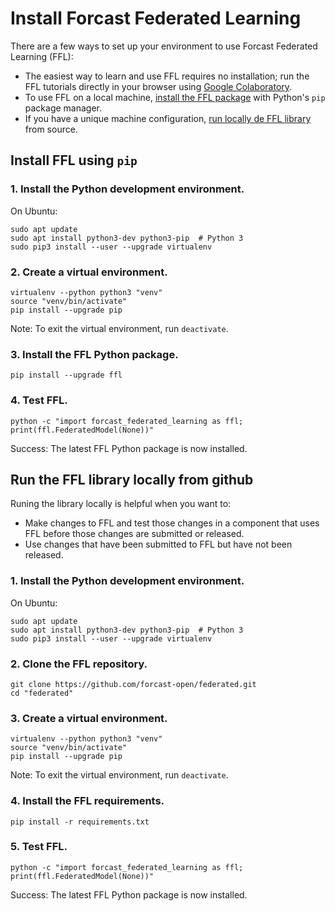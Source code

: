 # Install Forcast Federated Learning

There are a few ways to set up your environment to use Forcast Federated Learning (FFL):

*   The easiest way to learn and use FFL requires no installation; run the
    FFL tutorials directly in your browser using
    [Google Colaboratory]().
*   To use FFL on a local machine,
    [install the FFL package](#install-ffl-using-pip) with
    Python's `pip` package manager.
*   If you have a unique machine configuration,
    [run locally de FFL library](#run-the-ffl-library-locally-from-github) from
    source.

## Install FFL using `pip`

### 1. Install the Python development environment.

On Ubuntu:

<pre class="prettyprint lang-bsh">
<code class="devsite-terminal">sudo apt update</code>
<code class="devsite-terminal">sudo apt install python3-dev python3-pip  # Python 3</code>
<code class="devsite-terminal">sudo pip3 install --user --upgrade virtualenv</code>
</pre>

### 2. Create a virtual environment.

<pre class="prettyprint lang-bsh">
<code class="devsite-terminal">virtualenv --python python3 "venv"</code>
<code class="devsite-terminal">source "venv/bin/activate"</code>
<code class="devsite-terminal tfo-terminal-venv">pip install --upgrade pip</code>
</pre>

Note: To exit the virtual environment, run `deactivate`.

### 3. Install the FFL Python package.

<pre class="prettyprint lang-bsh">
<code class="devsite-terminal tfo-terminal-venv">pip install --upgrade ffl</code>
</pre>

### 4. Test FFL.

<pre class="prettyprint lang-bsh">
<code class="devsite-terminal tfo-terminal-venv">python -c "import forcast_federated_learning as ffl; print(ffl.FederatedModel(None))"</code>
</pre>

Success: The latest FFL Python package is now installed.

## Run the FFL library locally from github

Runing the library locally is helpful when you want to:

*   Make changes to FFL and test those changes in a component
    that uses FFL before those changes are submitted or
    released.
*   Use changes that have been submitted to FFL but have not been released.

### 1. Install the Python development environment.

On Ubuntu:

<pre class="prettyprint lang-bsh">
<code class="devsite-terminal">sudo apt update</code>
<code class="devsite-terminal">sudo apt install python3-dev python3-pip  # Python 3</code>
<code class="devsite-terminal">sudo pip3 install --user --upgrade virtualenv</code>
</pre>

### 2. Clone the FFL repository.

<pre class="prettyprint lang-bsh">
<code class="devsite-terminal">git clone https://github.com/forcast-open/federated.git</code>
<code class="devsite-terminal">cd "federated"</code>
</pre>

### 3. Create a virtual environment.

<pre class="prettyprint lang-bsh">
<code class="devsite-terminal">virtualenv --python python3 "venv"</code>
<code class="devsite-terminal">source "venv/bin/activate"</code>
<code class="devsite-terminal tfo-terminal-venv">pip install --upgrade pip</code>
</pre>

Note: To exit the virtual environment, run `deactivate`.

### 4. Install the FFL requirements.

<pre class="prettyprint lang-bsh">
<code class="devsite-terminal tfo-terminal-venv">pip install -r requirements.txt</code>
</pre>

### 5. Test FFL.

<pre class="prettyprint lang-bsh">
<code class="devsite-terminal tfo-terminal-venv">python -c "import forcast_federated_learning as ffl; print(ffl.FederatedModel(None))"</code>
</pre>

Success: The latest FFL Python package is now installed.